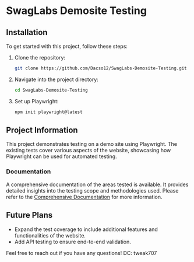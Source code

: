 # SwagLabs Demosite Testing

## Installation

To get started with this project, follow these steps:

1. Clone the repository:

    ```bash
    git clone https://github.com/Dacso12/SwagLabs-Demosite-Testing.git
    ```

2. Navigate into the project directory:

    ```bash
    cd SwagLabs-Demosite-Testing
    ```

3. Set up Playwright:

    ```bash
    npm init playwright@latest
    ```

## Project Information

This project demonstrates testing on a demo site using Playwright. The existing tests cover various aspects of the website, showcasing how Playwright can be used for automated testing.

### Documentation

A comprehensive documentation of the areas tested is available. It provides detailed insights into the testing scope and methodologies used. Please refer to the [Comprehensive Documentation](path/to/documentation) for more information.

## Future Plans

- Expand the test coverage to include additional features and functionalities of the website.
- Add API testing to ensure end-to-end validation.

Feel free to reach out if you have any questions! DC: tweak707

